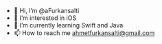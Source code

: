 - 👋 Hi, I’m @aFurkansalti
- 👀 I’m interested in iOS
- 🌱 I’m currently learning Swift and Java
- 📫 How to reach me ahmetfurkansalti@gmail.com

<!---
aFurkansalti/aFurkansalti is a ✨ special ✨ repository because its `README.md` (this file) appears on your GitHub profile.
You can click the Preview link to take a look at your changes.
--->
